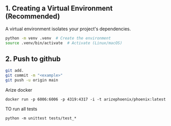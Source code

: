 ## 1. Creating a Virtual Environment (Recommended)

A virtual environment isolates your project's dependencies.

```bash
python -m venv .venv  # Create the environment
source .venv/bin/activate  # Activate (Linux/macOS)
```

## 2. Push to github

```bash
git add. 
git commit -m "<example>"
git push -u origin main                             
```


Arize docker
```
docker run -p 6006:6006 -p 4319:4317 -i -t arizephoenix/phoenix:latest
```


TO run all tests
```
python -m unittest tests/test_*      
```